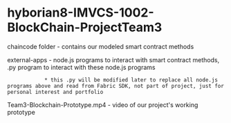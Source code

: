 # hyborian8-IMVCS-1002-BlockChain-ProjectTeam3

chaincode folder - contains our modeled smart contract methods

external-apps - node.js programs to interact with smart contract methods, .py program to interact with these node.js programs

                * this .py will be modified later to replace all node.js programs above and read from Fabric SDK, not part of project, just for personal interest and portfolio

Team3-Blockchain-Prototype.mp4 - video of our project's working prototype
